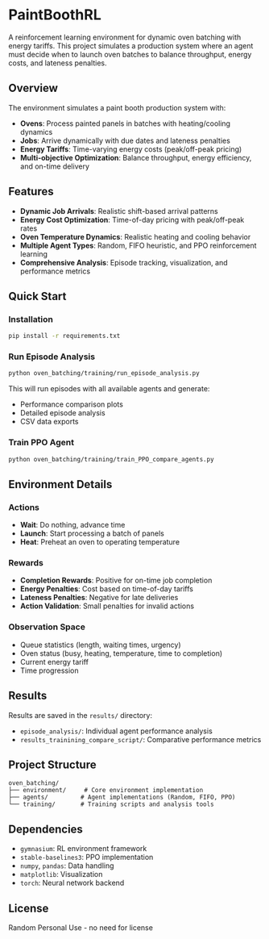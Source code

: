 # PaintBoothRL

A reinforcement learning environment for dynamic oven batching with energy tariffs. This project simulates a production system where an agent must decide when to launch oven batches to balance throughput, energy costs, and lateness penalties.

## Overview

The environment simulates a paint booth production system with:
- **Ovens**: Process painted panels in batches with heating/cooling dynamics
- **Jobs**: Arrive dynamically with due dates and lateness penalties
- **Energy Tariffs**: Time-varying energy costs (peak/off-peak pricing)
- **Multi-objective Optimization**: Balance throughput, energy efficiency, and on-time delivery

## Features

- **Dynamic Job Arrivals**: Realistic shift-based arrival patterns
- **Energy Cost Optimization**: Time-of-day pricing with peak/off-peak rates
- **Oven Temperature Dynamics**: Realistic heating and cooling behavior
- **Multiple Agent Types**: Random, FIFO heuristic, and PPO reinforcement learning
- **Comprehensive Analysis**: Episode tracking, visualization, and performance metrics

## Quick Start

### Installation

```bash
pip install -r requirements.txt
```

### Run Episode Analysis

```bash
python oven_batching/training/run_episode_analysis.py
```

This will run episodes with all available agents and generate:
- Performance comparison plots
- Detailed episode analysis
- CSV data exports

### Train PPO Agent

```bash
python oven_batching/training/train_PPO_compare_agents.py
```

## Environment Details

### Actions
- **Wait**: Do nothing, advance time
- **Launch**: Start processing a batch of panels
- **Heat**: Preheat an oven to operating temperature

### Rewards
- **Completion Rewards**: Positive for on-time job completion
- **Energy Penalties**: Cost based on time-of-day tariffs
- **Lateness Penalties**: Negative for late deliveries
- **Action Validation**: Small penalties for invalid actions

### Observation Space
- Queue statistics (length, waiting times, urgency)
- Oven status (busy, heating, temperature, time to completion)
- Current energy tariff
- Time progression

## Results

Results are saved in the `results/` directory:
- `episode_analysis/`: Individual agent performance analysis
- `results_trainining_compare_script/`: Comparative performance metrics

## Project Structure

```
oven_batching/
├── environment/     # Core environment implementation
├── agents/         # Agent implementations (Random, FIFO, PPO)
└── training/       # Training scripts and analysis tools
```

## Dependencies

- `gymnasium`: RL environment framework
- `stable-baselines3`: PPO implementation
- `numpy`, `pandas`: Data handling
- `matplotlib`: Visualization
- `torch`: Neural network backend

## License

Random Personal Use - no need for license

